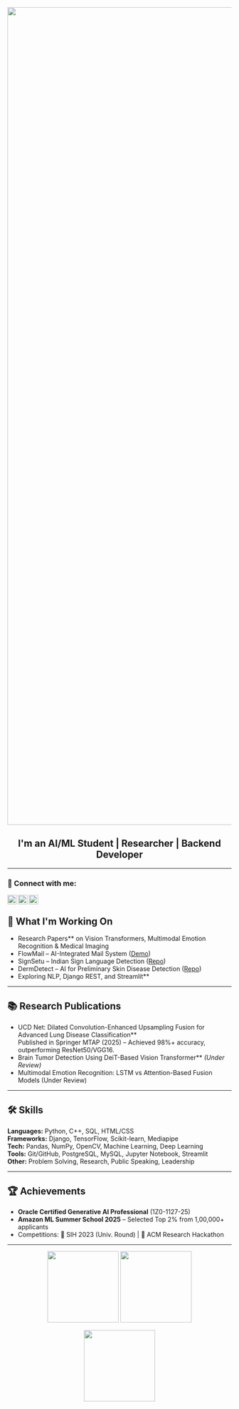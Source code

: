 <p align="center">
  <img width="1834" alt="Make your README (1)" src="https://github.com/user-attachments/assets/1f9c6aad-c7cd-4c66-96f6-e1c0f11464a8">
</p>


<h2 align="center">
I'm an AI/ML Student | Researcher | Backend Developer
</h2> 

---

### 🤝 Connect with me:
<a href="https://www.linkedin.com/in/suchit-sharma2004/"><img align="left" src="https://cdn.jsdelivr.net/gh/devicons/devicon/icons/linkedin/linkedin-original.svg" alt="Suchit | LinkedIn" width="21px"/></a>
<a href="https://suchit.tech"><img align="left" src="https://img.icons8.com/ios-filled/50/ffffff/domain.png" alt="Suchit | Website" width="21px"/></a>
<a href="mailto:suchit.sharma.delhi@gmail.com"><img align="left" src="https://img.icons8.com/ios-filled/50/ffffff/new-post.png" alt="Suchit | Gmail" width="21px"/></a>

</br>



## 🔭 What I'm Working On

- Research Papers** on Vision Transformers, Multimodal Emotion Recognition & Medical Imaging  
- FlowMail – AI-Integrated Mail System ([Demo](https://mailapp-lrbt.onrender.com))  
- SignSetu – Indian Sign Language Detection ([Repo](https://github.com/suchitsharma2004/Indian_sign-language-detector-python))  
- DermDetect – AI for Preliminary Skin Disease Detection ([Repo](https://github.com/suchitsharma2004/DermDetect))  
- Exploring NLP, Django REST, and Streamlit**  

---

## 📚 Research Publications  

- UCD Net: Dilated Convolution-Enhanced Upsampling Fusion for Advanced Lung Disease Classification**  
  Published in Springer MTAP (2025) – Achieved 98%+ accuracy, outperforming ResNet50/VGG16.  
- Brain Tumor Detection Using DeiT-Based Vision Transformer** *(Under Review)* 
- Multimodal Emotion Recognition: LSTM vs Attention-Based Fusion Models (Under Review)

---

## 🛠️ Skills  

**Languages:** Python, C++, SQL, HTML/CSS  
**Frameworks:** Django, TensorFlow, Scikit-learn, Mediapipe  
**Tech:** Pandas, NumPy, OpenCV, Machine Learning, Deep Learning  
**Tools:** Git/GitHub, PostgreSQL, MySQL, Jupyter Notebook, Streamlit  
**Other:** Problem Solving, Research, Public Speaking, Leadership  

---

## 🏆 Achievements  

- **Oracle Certified Generative AI Professional** (1Z0-1127-25)  
- **Amazon ML Summer School 2025** – Selected Top 2% from 1,00,000+ applicants  
- Competitions: 🥇 SIH 2023 (Univ. Round) | 🥈 ACM Research Hackathon  

---

<p align="center">
  <img src="https://github-readme-stats.vercel.app/api?username=suchitsharma2004&show_icons=true&theme=tokyonight&hide_border=true&v=2" height="160"/>
  <img src="https://github-readme-stats.vercel.app/api/top-langs/?username=suchitsharma2004&layout=compact&theme=tokyonight&hide_border=true&v=2" height="160"/>
</p>

<p align="center">
  <img src="https://streak-stats.demolab.com?user=suchitsharma2004&theme=tokyonight&hide_border=true&v=2" height="160"/>
</p>


